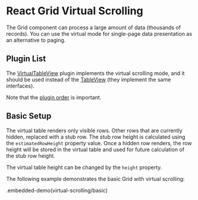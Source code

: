 # React Grid Virtual Scrolling

The Grid component can process a large amount of data (thousands of records). You can use the virtual mode for single-page data presentation as an alternative to paging.

## Plugin List

The [VirtualTableView](../reference/virtual-table-view.md) plugin implements the virtual scrolling mode, and it should be used instead of the [TableView](../reference/table-view.md) (they implement the same interfaces).

Note that the [plugin order](./plugin-overview.md#plugin-order) is important.

## Basic Setup

The virtual table renders only visible rows. Other rows that are currently hidden, replaced with a stub row. The stub row height is calculated using the `estimatedRowHeight` property value. Once a hidden row renders, the row height will be stored in the virtual table and used for future calculation of the stub row height.

The virtual table height can be changed by the `height` property.

The following example demonstrates the basic Grid with virtual scrolling:

.embedded-demo(virtual-scrolling/basic)
